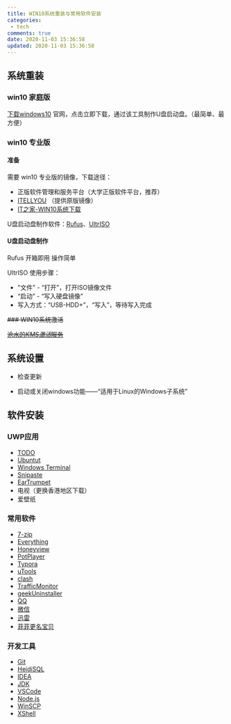 ```yaml
---
title: WIN10系统重装与常用软件安装
categories:
 - tech
comments: true
date: 2020-11-03 15:36:58
updated: 2020-11-03 15:36:58
---
```


## 系统重装

### win10 家庭版

[下载windows10](https://www.microsoft.com/zh-cn/software-download/windows10) 官网，点击立即下载，通过该工具制作U盘启动盘。（最简单、最方便）

<!-- more -->

### win10 专业版

#### 准备

需要 win10 专业版的镜像，下载途径：

- 正版软件管理和服务平台（大学正版软件平台，推荐）
- [ITELLYOU](https://next.itellyou.cn/) （提供原版镜像）
- [IT之家-WIN10系统下载](https://win10.ithome.com/win10xiazai)

U盘启动盘制作软件：[Rufus](https://rufus.ie/)、[UltrISO](https://cn.ultraiso.net/)

#### U盘启动盘制作

Rufus 开箱即用 操作简单

UltrISO 使用步骤：

- "文件" - “打开”，打开ISO镜像文件
- “启动” - “写入硬盘镜像”
- 写入方式：“USB-HDD+”，“写入”，等待写入完成


~~### WIN10系统激活~~ 

~~[沧水的*KMS激活*服务](https://www.dogedoge.com/rd/i%2BUckQiSGIwLH2Uth2XLds6ZA1upwanaE%2FYVyxx6GH0%3D)~~

## 系统设置

- 检查更新

- 启动或关闭windows功能——“适用于Linux的Windows子系统”

## 软件安装

### UWP应用

- [TODO](https://www.microsoft.com/zh-cn/p/microsoft-to-do-lists-tasks-reminders/9nblggh5r558)
- [Ubuntut](https://www.microsoft.com/zh-cn/p/ubuntu/9nblggh4msv6)
- [Windows Terminal](https://www.microsoft.com/zh-cn/p/windows-terminal/9n0dx20hk701)
- [Snipaste](https://www.microsoft.com/zh-cn/p/snipaste/9p1wxpkb68kx)
- [EarTrumpet](https://eartrumpet.app/)
- 电视（更换香港地区下载）
- 爱壁纸

### 常用软件

- [7-zip](https://www.7-zip.org/)
- [Everything](https://www.voidtools.com/zh-cn/)
- [Honeyview](https://www.bandisoft.com/honeyview/)
- [PotPlayer](http://www.potplayercn.com/)
- [Typora](https://typora.io/)
- [uTools](https://u.tools/)
- [clash](https://github.com/Fndroid/clash_for_windows_pkg)
- [TrafficMonitor](https://github.com/zhongyang219/TrafficMonitor)
- [geekUninstaller](https://geekuninstaller.com/)
- [QQ](https://im.qq.com/)
- [微信](https://pc.weixin.qq.com/)
- [迅雷](http://x.xunlei.com/)
- [菲菲更名宝贝](http://www.ffhome.com/tag/菲菲更名宝贝)

### 开发工具

- [Git](https://git-scm.com/)
- [HeidiSQL](https://www.heidisql.com/)
- [IDEA](https://www.jetbrains.com/idea/download/#section=windows)
- [JDK](https://www.injdk.cn/)
- [VSCode](https://code.visualstudio.com/)
- [Node.js](http://nodejs.cn/)
- [WinSCP](https://winscp.net/eng/docs/lang:chs)
- [XShell](https://www.netsarang.com/zh/xshell/)
